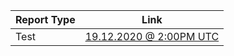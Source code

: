 | Report Type | Link                                                |
| ----------- | --------------------------------------------------- |
| Test        | [19.12.2020 @ 2:00PM UTC](19-12-2020_2.00PM-utc.md) |

<link rel="stylesheet" href="https://raw.githubusercontent.com/modtech-securityreports/reports/main/style.css">
